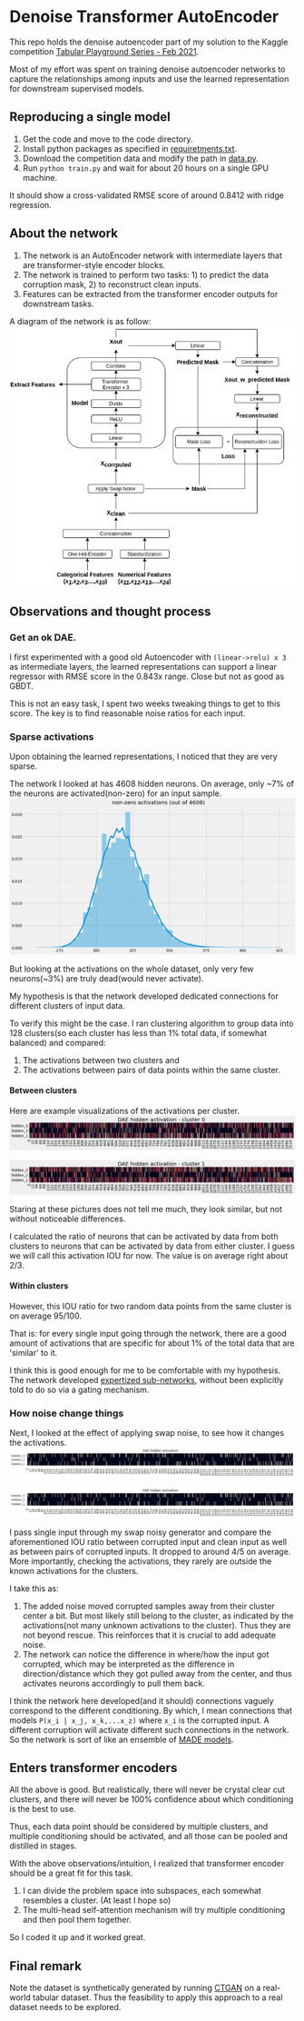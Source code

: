 # Denoise Transformer AutoEncoder

This repo holds the denoise autoencoder part of my solution to the Kaggle competition [Tabular Playground Series - Feb 2021](https://www.kaggle.com/c/tabular-playground-series-feb-2021).  

Most of my effort was spent on training denoise autoencoder networks to capture the relationships among inputs and use the learned representation for downstream supervised models. 

## Reproducing a single model
1. Get the code and move to the code directory.
2. Install python packages as specified in [requiretments.txt](requiretments.txt). 
3. Download the competition data and modify the path in [data.py](data.py).  
4. Run `python train.py` and wait for about 20 hours on a single GPU machine. 

It should show a cross-validated RMSE score of around 0.8412 with ridge regression. 

## About the network  
1. The network is an AutoEncoder network with intermediate layers that are transformer-style encoder blocks.  
2. The network is trained to perform two tasks: 1) to predict the data corruption mask, 2) to reconstruct clean inputs.  
3. Features can be extracted from the transformer encoder outputs for downstream tasks.   

A diagram of the network is as follow:  
![network diagram](assets/diagram.png)

## Observations and thought process  
### Get an ok DAE.  
I first experimented with a good old Autoencoder with `(linear->relu) x 3` as intermediate layers, the learned representations can support a linear regressor with RMSE score in the 0.843x range. Close but not as good as GBDT. 

This is not an easy task, I spent two weeks tweaking things to get to this score. The key is to find reasonable noise ratios for each input. 

### Sparse activations  
Upon obtaining the learned representations, I noticed that they are very sparse. 

The network I looked at has 4608 hidden neurons. On average, only ~7% of the neurons are activated(non-zero) for an input sample. 
![dist of non-zero activations](assets/fig1.png)  

But looking at the activations on the whole dataset, only very few neurons(~3%) are truly dead(would never activate).  

My hypothesis is that the network developed dedicated connections for different clusters of input data.   

To verify this might be the case. I ran clustering algorithm to group data into 128 clusters(so each cluster has less than 1% total data, if somewhat balanced) and compared:  
  1) The activations between two clusters and 
  2) The activations between pairs of data points within the same cluster.    

#### Between clusters 

Here are example visualizations of the activations per cluster. 
![activations for cluster 0](assets/c1.png)  

![activations for cluster 1](assets/c2.png)  

Staring at these pictures does not tell me much, they look similar, but not without noticeable differences.  

I calculated the ratio of neurons that can be activated by data from both clusters to neurons that can be activated by data from either cluster. I guess we will call this activation IOU for now. The value is on average right about 2/3.

#### Within clusters 
However, this IOU ratio for two random data points from the same cluster is on average 95/100.   

That is: for every single input going through the network, there are a good amount of activations that are specific for about 1% of the total data that are 'similar' to it. 

I think this is good enough for me to be comfortable with my hypothesis. The network developed [expertized sub-networks](https://www.cs.toronto.edu/~hinton/csc321/notes/lec15.pdf), without been explicitly told to do so via a gating mechanism. 

### How noise change things
Next, I looked at the effect of applying swap noise, to see how it changes the activations.
![activations for input with nosie 1](assets/ac1.png)  

![activations for input with noise 2](assets/ac2.png) 

I pass single input through my swap noisy generator and compare the aforementioned IOU ratio between corrupted input and clean input as well as between pairs of corrupted inputs. It dropped to around 4/5 on average. More importantly, checking the activations, they rarely are outside the known activations for the clusters.

I take this as: 
1. The added noise moved corrupted samples away from their cluster center a bit. But most likely still belong to the cluster, as indicated by the activations(not many unknown activations to the cluster). Thus they are not beyond rescue. This reinforces that it is crucial to add adequate noise.   
2. The network can notice the difference in where/how the input got corrupted, which may be interpreted as the difference in direction/distance which they got pulled away from the center, and thus activates neurons accordingly to pull them back. 

I think the network here developed(and it should) connections vaguely correspond to the different conditioning. By which, I mean connections that models `P(x_i | x_j, x_k,...x_z)` where `x_i` is the corrupted input. A different corruption will activate different such connections in the network. So the network is sort of like an ensemble of [MADE models](https://arxiv.org/pdf/1502.03509.pdf). 

## Enters transformer encoders
All the above is good. But realistically, there will never be crystal clear cut clusters, and there will never be 100% confidence about which conditioning is the best to use. 

Thus, each data point should be considered by multiple clusters, and multiple conditioning should be activated, and all those can be pooled and distilled in stages. 

With the above observations/intuition, I realized that transformer encoder should be a great fit for this task. 
1. I can divide the problem space into subspaces, each somewhat resembles a cluster. (At least I hope so)   
2. The multi-head self-attention mechanism will try multiple conditioning and then pool them together.  

So I coded it up and it worked great. 

## Final remark  
Note the dataset is synthetically generated by running [CTGAN](https://github.com/sdv-dev/CTGAN) on a real-world tabular dataset. Thus the feasibility to apply this approach to a real dataset needs to be explored. 